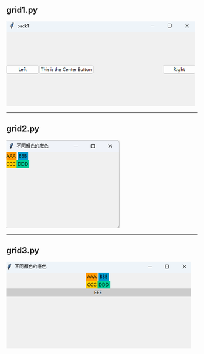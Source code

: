 ## grid1.py
![grid1.py](./images/pic1-1.png)

---

## grid2.py
![grid2.py](./images/pic2-1.png)

---

## grid3.py 
![grid3.py](./images/pic3-1.png) 
